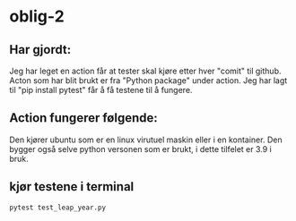 # oblig-2

## Har gjordt: 
Jeg har leget en action får at tester skal kjøre etter hver "comit" til github. 
Acton som har blit brukt er fra "Python package" under action. 
Jeg har lagt til "pip install pytest" får å få testene til å fungere. 

## Action fungerer følgende: 
Den kjører ubuntu som er en linux virutuel maskin eller i en kontainer.
Den bygger også selve python versonen som er brukt, i dette tilfelet er 3.9 i bruk. 

## kjør testene i terminal 
```
pytest test_leap_year.py
```
